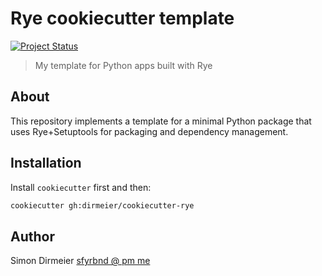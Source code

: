 # Rye cookiecutter template

[![Project Status](http://www.repostatus.org/badges/latest/concept.svg)](http://www.repostatus.org/#concept)

> My template for Python apps built with Rye

## About

This repository implements a template for a minimal Python package that uses Rye+Setuptools for packaging and dependency management.

## Installation

Install `cookiecutter` first and then:

```bash
cookiecutter gh:dirmeier/cookiecutter-rye
```

## Author

Simon Dirmeier <a href="mailto:sfyrbnd @ pm me">sfyrbnd @ pm me</a>
